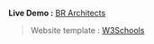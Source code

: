 **Live Demo :** [BR Architects](https://ck1412.github.io/HTML-CSS_JS/Projects/BR-Architects)
> Website template : [W3Schools](https://www.w3schools.com/w3css/tryw3css_templates_architect.htm#home)